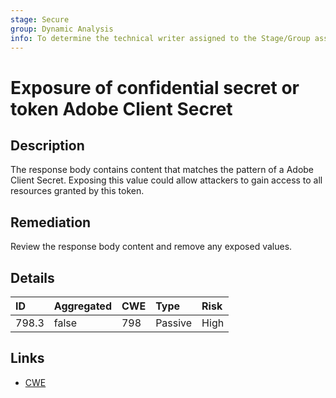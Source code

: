 ```yaml
---
stage: Secure
group: Dynamic Analysis
info: To determine the technical writer assigned to the Stage/Group associated with this page, see https://about.gitlab.com/handbook/product/ux/technical-writing/#assignments
---
```


# Exposure of confidential secret or token Adobe Client Secret

## Description

The response body contains content that matches the pattern of a Adobe Client Secret.
Exposing this value could allow attackers to gain access to all resources granted by this token.

## Remediation

Review the response body content and remove any exposed values.

## Details

| ID | Aggregated | CWE | Type | Risk |
|:---|:--------|:--------|:--------|:--------|
| 798.3 | false | 798 | Passive | High |

## Links

- [CWE](https://cwe.mitre.org/data/definitions/798.html)
